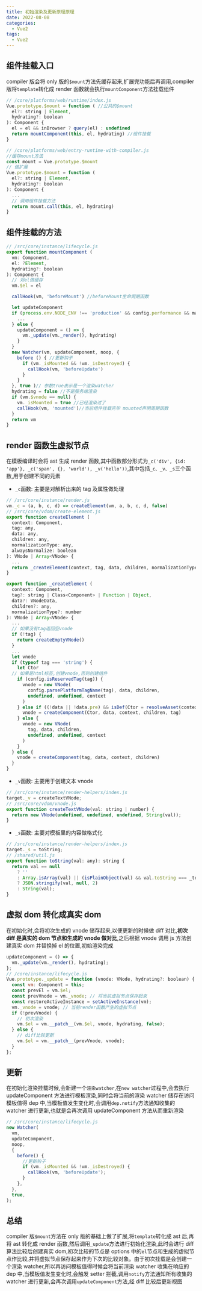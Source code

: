 ```yaml
---
title: 初始渲染及更新原理原理
date: 2022-08-08
categories: 
  - Vue2
tags: 
  - Vue2
---
```


## 组件挂载入口

compiler 版会将 only 版的`$mount`方法先缓存起来,扩展完功能后再调用,compiler 版将`template`转化成 render 函数就会执行`mountComponent`方法挂载组件

```js
// /core/platforms/web/runtime/index.js
Vue.prototype.$mount = function ( //公共的$mount
  el?: string | Element,
  hydrating?: boolean
): Component {
  el = el && inBrowser ? query(el) : undefined
  return mountComponent(this, el, hydrating) //组件挂载
}

// /core/platforms/web/entry-runtime-with-compiler.js
//缓存mount方法
const mount = Vue.prototype.$mount
// 做扩展
Vue.prototype.$mount = function (
  el?: string | Element,
  hydrating?: boolean
): Component {
  ...
  // 调用组件挂载方法
  return mount.call(this, el, hydrating)
}
```

## 组件挂载的方法

```js
// /src/core/instance/lifecycle.js
export function mountComponent (
  vm: Component,
  el: ?Element,
  hydrating?: boolean
): Component {
  // 对el做缓存
  vm.$el = el

  callHook(vm, 'beforeMount') //beforeMount生命周期函数

  let updateComponent
  if (process.env.NODE_ENV !== 'production' && config.performance && mark) {
    ...
  } else {
    updateComponent = () => {
      vm._update(vm._render(), hydrating)
    }
  }
  new Watcher(vm, updateComponent, noop, {
    before () { //更新钩子
      if (vm._isMounted && !vm._isDestroyed) {
        callHook(vm, 'beforeUpdate')
      }
    }
  }, true )// 参数true表示是一个渲染watcher
  hydrating = false //不是服务端渲染
  if (vm.$vnode == null) {
    vm._isMounted = true //已经渲染过了
    callHook(vm, 'mounted')//当前组件挂载完毕 mounted声明周期函数
  }
  return vm
}
```

## render 函数生虚拟节点

在模板编译时会将 ast 生成 render 函数,其中函数部分形式为`_c('div', {id: 'app'}, _c('span', {}, 'world'), _v('hello'))`,其中包括`_c、_v、_s`三个函数,用于创建不同的元素

- `_c`函数: 主要是对解析出来的 tag 及属性做处理

```js
// /src/core/instance/render.js
vm._c = (a, b, c, d) => createElement(vm, a, b, c, d, false)
// /src/core/vdom/create-element.js
export function createElement (
  context: Component,
  tag: any,
  data: any,
  children: any,
  normalizationType: any,
  alwaysNormalize: boolean
): VNode | Array<VNode> {
  ...
  return _createElement(context, tag, data, children, normalizationType)
}

export function _createElement (
  context: Component,
  tag?: string | Class<Component> | Function | Object,
  data?: VNodeData,
  children?: any,
  normalizationType?: number
): VNode | Array<VNode> {
  ...
  // 如果没有tag返回空vnode
  if (!tag) {
    return createEmptyVNode()
  }
  ...
  let vnode
  if (typeof tag === 'string') {
    let Ctor
  // 如果是html标签,创建vnode,否则创建组件
    if (config.isReservedTag(tag)) {
      vnode = new VNode(
        config.parsePlatformTagName(tag), data, children,
        undefined, undefined, context
      )
    } else if ((!data || !data.pre) && isDef(Ctor = resolveAsset(context.$options, 'components', tag))) {
      vnode = createComponent(Ctor, data, context, children, tag)
    } else {
      vnode = new VNode(
        tag, data, children,
        undefined, undefined, context
      )
    }
  } else {
    vnode = createComponent(tag, data, context, children)
  }
}
```

- `_v`函数: 主要用于创建文本 vnode

```js
// /src/core/instance/render-helpers/index.js
target._v = createTextVNode;
// /src/core/vdom/vnode.js
export function createTextVNode(val: string | number) {
  return new VNode(undefined, undefined, undefined, String(val));
}
```

- `_s`函数: 主要对模板里的内容做格式化

```js
// /src/core/instance/render-helpers/index.js
target._s = toString;
// /shared/util.js
export function toString(val: any): string {
  return val == null
    ? ''
    : Array.isArray(val) || (isPlainObject(val) && val.toString === _toString)
    ? JSON.stringify(val, null, 2)
    : String(val);
}
```

## 虚拟 dom 转化成真实 dom

在初始化时,会将初次生成的 vnode 储存起来,以便更新的时候做 diff 对比,**初次 diff 是真实的 dom 节点和生成的 vnode 做对比**,之后根据 vnode 调用 js 方法创建真实 dom 并替换掉 el 的位置,初始渲染完成

```js
updateComponent = () => {
  vm._update(vm._render(), hydrating);
};
// /core/instance/lifecycle.js
Vue.prototype._update = function (vnode: VNode, hydrating?: boolean) {
  const vm: Component = this;
  const prevEl = vm.$el;
  const prevVnode = vm._vnode; // 将当前虚拟节点保存起来
  const restoreActiveInstance = setActiveInstance(vm);
  vm._vnode = vnode; // 当前render函数产生的虚拟节点
  if (!prevVnode) {
    // 初次渲染
    vm.$el = vm.__patch__(vm.$el, vnode, hydrating, false);
  } else {
    // diff比较更新
    vm.$el = vm.__patch__(prevVnode, vnode);
  }
};
```

## 更新

在初始化渲染挂载时候,会新建一个`渲染watcher`,在`new watcher`过程中,会去执行 updateComponent 方法进行模板渲染,同时会将当前的渲染 watcher 储存在访问模板值得 dep 中,当模板值发生变化时,会调用`dep.notify`方法通知收集的 watcher 进行更新,也就是会再次调用 updateComponent 方法从而重新渲染

```js
// /src/core/instance/lifecycle.js
new Watcher(
  vm,
  updateComponent,
  noop,
  {
    before() {
      //更新钩子
      if (vm._isMounted && !vm._isDestroyed) {
        callHook(vm, 'beforeUpdate');
      }
    },
  },
  true,
);
```

## 总结

compiler 版`$mount`方法在 only 版的基础上做了扩展,将`template`转化成 ast 后,再将 ast 转化成 render 函数,然后调用`_update`方法进行初始化渲染,此时会进行 diff 算法比较后创建真实 dom,初次比较的节点是 options 中的`el`节点和生成的虚拟节点作比较,并将虚拟节点保存起来作为下次的比较对象。由于初次挂载是会创建一个渲染 watcher,所以再访问模板值得时候会将当前渲染 watcher 收集在响应的 dep 中,当模板值发生变化时,会触发 setter 拦截,调用`notify`方法通知所有收集的 watcher 进行更新,会再次调用`updateComponent`方法,经 diff 比较后更新视图
